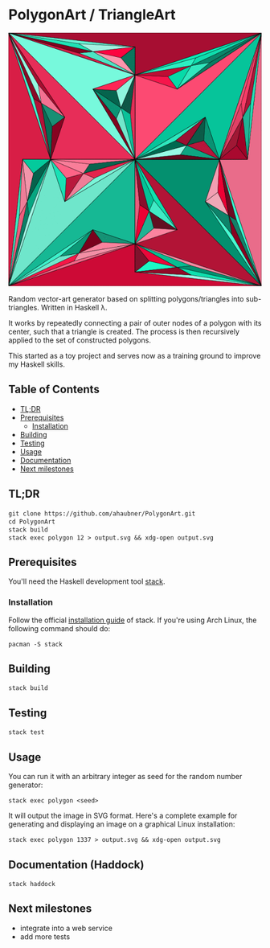 # PolygonArt / TriangleArt

![Example](data/demo.gif)

Random vector-art generator based on splitting polygons/triangles into
sub-triangles. Written in Haskell λ.

It works by repeatedly connecting a pair of outer nodes of a polygon
with its center, such that a triangle is created. The process is
then recursively applied to the set of constructed polygons.

This started as a toy project and serves now as a training ground to
improve my Haskell skills.

## Table of Contents
* [TL;DR](#tldr)
* [Prerequisites](#prerequisites)
  * [Installation](#installation)
* [Building](#building)
* [Testing](#testing)
* [Usage](#usage)
* [Documentation](#documentation-haddock)
* [Next milestones](#next-milestones)

## TL;DR
```console
git clone https://github.com/ahaubner/PolygonArt.git
cd PolygonArt
stack build
stack exec polygon 12 > output.svg && xdg-open output.svg
```

## Prerequisites
You'll need the Haskell development tool [stack](https://haskellstack.org).

### Installation
Follow the official [installation guide](https://docs.haskellstack.org/en/stable/install_and_upgrade/) of stack.
If you're using Arch Linux, the following command should do:

```console
pacman -S stack
```

## Building
```console
stack build
```

## Testing
```console
stack test
```

## Usage
You can run it with an arbitrary integer as seed for the random number generator:
```console
stack exec polygon <seed>
```

It will output the image in SVG format.
Here's a complete example for generating and displaying an image on a graphical Linux installation:

```console
stack exec polygon 1337 > output.svg && xdg-open output.svg
```

## Documentation (Haddock)
```console
stack haddock
```

## Next milestones
* integrate into a web service
* add more tests
